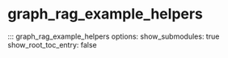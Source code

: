 # graph_rag_example_helpers

::: graph_rag_example_helpers
    options:
        show_submodules: true
        show_root_toc_entry: false